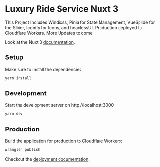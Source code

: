 # Luxury Ride Service Nuxt 3

This Project Includes Windicss, Pinia for State Management, VueSplide for the Slider, Iconify for Icons, and 
headlessUI. Production deployed to Cloudflare Workers.
More Updates to come

Look at the Nuxt 3 [documentation](https://v3.nuxtjs.org).

## Setup

Make sure to install the dependencies

```bash
yarn install
```

## Development

Start the development server on http://localhost:3000

```bash
yarn dev
```

## Production

Build the application for production to Cloudflare Workers:

```bash
wrangler publish
```

Checkout the [deployment documentation](https://v3.nuxtjs.org/docs/deployment).
